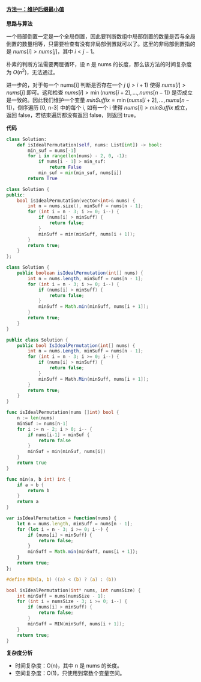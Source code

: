 ﻿#### [方法一：维护后缀最小值](https://leetcode.cn/problems/global-and-local-inversions/solutions/1971259/quan-ju-dao-zhi-yu-ju-bu-dao-zhi-by-leet-bmjp/)

**思路与算法**

一个局部倒置一定是一个全局倒置，因此要判断数组中局部倒置的数量是否与全局倒置的数量相等，只需要检查有没有非局部倒置就可以了。这里的非局部倒置指的是 $nums[i] \gt nums[j]$，其中 $i < j - 1$。

朴素的判断方法需要两层循环，设 n 是 nums 的长度，那么该方法的时间复杂度为 $O(n^2)$，无法通过。

进一步的，对于每一个 nums[i] 判断是否存在一个 $j~(j \gt i + 1)$ 使得 $nums[i] \gt nums[j]$ 即可。这和检查 $nums[i] \gt \min(nums[i+2],\dots,nums[n-1])$ 是否成立是一致的。因此我们维护一个变量 $minSuffix = \min(nums[i+2],\dots,nums[n-1])$，倒序遍历 [0, n-3] 中的每个 i, 如有一个 i 使得 $nums[i] \gt minSuffix$ 成立，返回 false，若结束遍历都没有返回 false，则返回 true。

**代码**

```python
class Solution:
    def isIdealPermutation(self, nums: List[int]) -> bool:
        min_suf = nums[-1]
        for i in range(len(nums) - 2, 0, -1):
            if nums[i - 1] > min_suf:
                return False
            min_suf = min(min_suf, nums[i])
        return True
```

```cpp
class Solution {
public:
    bool isIdealPermutation(vector<int>& nums) {
        int n = nums.size(), minSuff = nums[n - 1];
        for (int i = n - 3; i >= 0; i--) {
            if (nums[i] > minSuff) {
                return false;
            }
            minSuff = min(minSuff, nums[i + 1]);
        }
        return true;
    }
};
```

```java
class Solution {
    public boolean isIdealPermutation(int[] nums) {
        int n = nums.length, minSuff = nums[n - 1];
        for (int i = n - 3; i >= 0; i--) {
            if (nums[i] > minSuff) {
                return false;
            }
            minSuff = Math.min(minSuff, nums[i + 1]);
        }
        return true;
    }
}
```

```c#
public class Solution {
    public bool IsIdealPermutation(int[] nums) {
        int n = nums.Length, minSuff = nums[n - 1];
        for (int i = n - 3; i >= 0; i--) {
            if (nums[i] > minSuff) {
                return false;
            }
            minSuff = Math.Min(minSuff, nums[i + 1]);
        }
        return true;
    }
}
```

```go
func isIdealPermutation(nums []int) bool {
    n := len(nums)
    minSuf := nums[n-1]
    for i := n - 2; i > 0; i-- {
        if nums[i-1] > minSuf {
            return false
        }
        minSuf = min(minSuf, nums[i])
    }
    return true
}

func min(a, b int) int {
    if a > b {
        return b
    }
    return a
}
```

```javascript
var isIdealPermutation = function(nums) {
    let n = nums.length, minSuff = nums[n - 1];
    for (let i = n - 3; i >= 0; i--) {
        if (nums[i] > minSuff) {
            return false;
        }
        minSuff = Math.min(minSuff, nums[i + 1]);
    }
    return true;
};
```

```c
#define MIN(a, b) ((a) < (b) ? (a) : (b))

bool isIdealPermutation(int* nums, int numsSize) {
    int minSuff = nums[numsSize - 1];
    for (int i = numsSize - 3; i >= 0; i--) {
        if (nums[i] > minSuff) {
            return false;
        }
        minSuff = MIN(minSuff, nums[i + 1]);
    }
    return true;
}
```

**复杂度分析**

-   时间复杂度：O(n)，其中 n 是 nums 的长度。
-   空间复杂度：O(1)，只使用到常数个变量空间。
